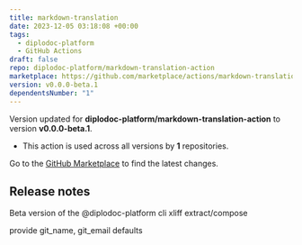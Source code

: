```yaml
---
title: markdown-translation
date: 2023-12-05 03:18:08 +00:00
tags:
  - diplodoc-platform
  - GitHub Actions
draft: false
repo: diplodoc-platform/markdown-translation-action
marketplace: https://github.com/marketplace/actions/markdown-translation
version: v0.0.0-beta.1
dependentsNumber: "1"
---
```



Version updated for **diplodoc-platform/markdown-translation-action** to version **v0.0.0-beta.1**.
- This action is used across all versions by **1** repositories.

Go to the [GitHub Marketplace](https://github.com/marketplace/actions/markdown-translation) to find the latest changes.

## Release notes

Beta version of the @diplodoc-platform cli xliff extract/compose

provide git_name, git_email defaults
